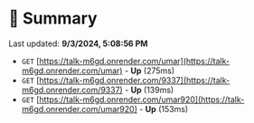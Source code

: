 # 📖 Summary
Last updated: **9/3/2024, 5:08:56 PM**

- `GET` [https://talk-m6gd.onrender.com/umar](https://talk-m6gd.onrender.com/umar) - **Up** (275ms)
- `GET` [https://talk-m6gd.onrender.com/9337](https://talk-m6gd.onrender.com/9337) - **Up** (139ms)
- `GET` [https://talk-m6gd.onrender.com/umar920](https://talk-m6gd.onrender.com/umar920) - **Up** (153ms)
